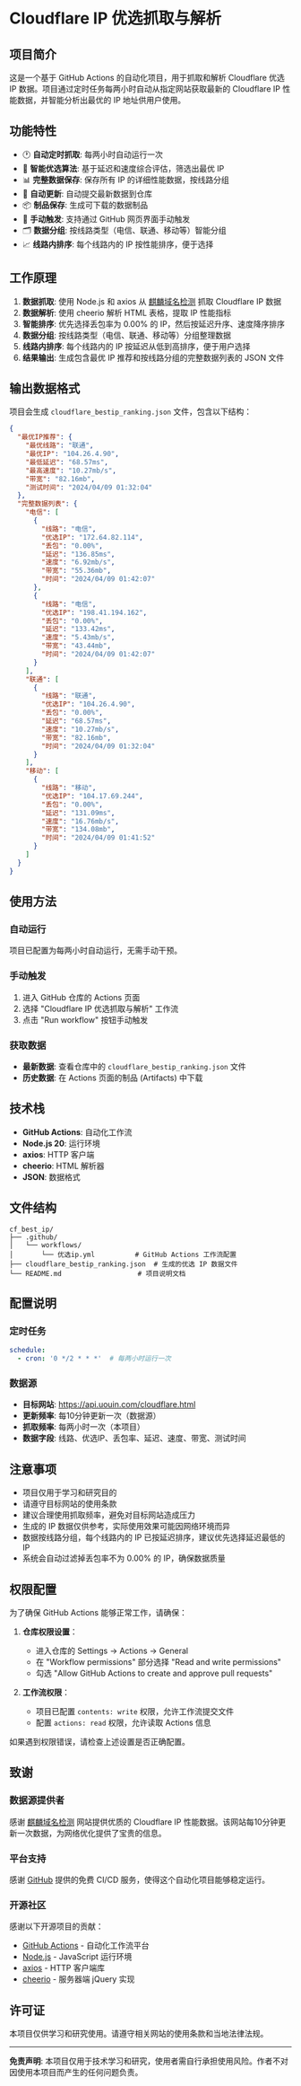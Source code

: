 # Cloudflare IP 优选抓取与解析

## 项目简介

这是一个基于 GitHub Actions 的自动化项目，用于抓取和解析 Cloudflare 优选 IP 数据。项目通过定时任务每两小时自动从指定网站获取最新的 Cloudflare IP 性能数据，并智能分析出最优的 IP 地址供用户使用。

## 功能特性

- 🕐 **自动定时抓取**: 每两小时自动运行一次
- 🎯 **智能优选算法**: 基于延迟和速度综合评估，筛选出最优 IP
- 📊 **完整数据保存**: 保存所有 IP 的详细性能数据，按线路分组
- 🔄 **自动更新**: 自动提交最新数据到仓库
- 📦 **制品保存**: 生成可下载的数据制品
- 🚀 **手动触发**: 支持通过 GitHub 网页界面手动触发
- 🗂️ **数据分组**: 按线路类型（电信、联通、移动等）智能分组
- 📈 **线路内排序**: 每个线路内的 IP 按性能排序，便于选择

## 工作原理

1. **数据抓取**: 使用 Node.js 和 axios 从 [麒麟域名检测](https://api.uouin.com/cloudflare.html) 抓取 Cloudflare IP 数据
2. **数据解析**: 使用 cheerio 解析 HTML 表格，提取 IP 性能指标
3. **智能排序**: 优先选择丢包率为 0.00% 的 IP，然后按延迟升序、速度降序排序
4. **数据分组**: 按线路类型（电信、联通、移动等）分组整理数据
5. **线路内排序**: 每个线路内的 IP 按延迟从低到高排序，便于用户选择
6. **结果输出**: 生成包含最优 IP 推荐和按线路分组的完整数据列表的 JSON 文件

## 输出数据格式

项目会生成 `cloudflare_bestip_ranking.json` 文件，包含以下结构：

```json
{
  "最优IP推荐": {
    "最优线路": "联通",
    "最优IP": "104.26.4.90",
    "最低延迟": "68.57ms",
    "最高速度": "10.27mb/s",
    "带宽": "82.16mb",
    "测试时间": "2024/04/09 01:32:04"
  },
  "完整数据列表": {
    "电信": [
      {
        "线路": "电信",
        "优选IP": "172.64.82.114",
        "丢包": "0.00%",
        "延迟": "136.85ms",
        "速度": "6.92mb/s",
        "带宽": "55.36mb",
        "时间": "2024/04/09 01:42:07"
      },
      {
        "线路": "电信",
        "优选IP": "198.41.194.162",
        "丢包": "0.00%",
        "延迟": "133.42ms",
        "速度": "5.43mb/s",
        "带宽": "43.44mb",
        "时间": "2024/04/09 01:42:07"
      }
    ],
    "联通": [
      {
        "线路": "联通",
        "优选IP": "104.26.4.90",
        "丢包": "0.00%",
        "延迟": "68.57ms",
        "速度": "10.27mb/s",
        "带宽": "82.16mb",
        "时间": "2024/04/09 01:32:04"
      }
    ],
    "移动": [
      {
        "线路": "移动",
        "优选IP": "104.17.69.244",
        "丢包": "0.00%",
        "延迟": "131.09ms",
        "速度": "16.76mb/s",
        "带宽": "134.08mb",
        "时间": "2024/04/09 01:41:52"
      }
    ]
  }
}
```

## 使用方法

### 自动运行
项目已配置为每两小时自动运行，无需手动干预。

### 手动触发
1. 进入 GitHub 仓库的 Actions 页面
2. 选择 "Cloudflare IP 优选抓取与解析" 工作流
3. 点击 "Run workflow" 按钮手动触发

### 获取数据
- **最新数据**: 查看仓库中的 `cloudflare_bestip_ranking.json` 文件
- **历史数据**: 在 Actions 页面的制品 (Artifacts) 中下载

## 技术栈

- **GitHub Actions**: 自动化工作流
- **Node.js 20**: 运行环境
- **axios**: HTTP 客户端
- **cheerio**: HTML 解析器
- **JSON**: 数据格式

## 文件结构

```
cf_best_ip/
├── .github/
│   └── workflows/
│       └── 优选ip.yml          # GitHub Actions 工作流配置
├── cloudflare_bestip_ranking.json  # 生成的优选 IP 数据文件
└── README.md                   # 项目说明文档
```

## 配置说明

### 定时任务
```yaml
schedule:
  - cron: '0 */2 * * *'  # 每两小时运行一次
```

### 数据源
- **目标网站**: https://api.uouin.com/cloudflare.html
- **更新频率**: 每10分钟更新一次（数据源）
- **抓取频率**: 每两小时一次（本项目）
- **数据字段**: 线路、优选IP、丢包率、延迟、速度、带宽、测试时间

## 注意事项

- 项目仅用于学习和研究目的
- 请遵守目标网站的使用条款
- 建议合理使用抓取频率，避免对目标网站造成压力
- 生成的 IP 数据仅供参考，实际使用效果可能因网络环境而异
- 数据按线路分组，每个线路内的 IP 已按延迟排序，建议优先选择延迟最低的 IP
- 系统会自动过滤掉丢包率不为 0.00% 的 IP，确保数据质量

## 权限配置

为了确保 GitHub Actions 能够正常工作，请确保：

1. **仓库权限设置**：
   - 进入仓库的 Settings → Actions → General
   - 在 "Workflow permissions" 部分选择 "Read and write permissions"
   - 勾选 "Allow GitHub Actions to create and approve pull requests"

2. **工作流权限**：
   - 项目已配置 `contents: write` 权限，允许工作流提交文件
   - 配置 `actions: read` 权限，允许读取 Actions 信息

如果遇到权限错误，请检查上述设置是否正确配置。

## 致谢

### 数据源提供者
感谢 [麒麟域名检测](https://api.uouin.com/cloudflare.html) 网站提供优质的 Cloudflare IP 性能数据。该网站每10分钟更新一次数据，为网络优化提供了宝贵的信息。

### 平台支持
感谢 [GitHub](https://github.com) 提供的免费 CI/CD 服务，使得这个自动化项目能够稳定运行。

### 开源社区
感谢以下开源项目的贡献：
- [GitHub Actions](https://github.com/features/actions) - 自动化工作流平台
- [Node.js](https://nodejs.org/) - JavaScript 运行环境
- [axios](https://github.com/axios/axios) - HTTP 客户端库
- [cheerio](https://github.com/cheeriojs/cheerio) - 服务器端 jQuery 实现

## 许可证

本项目仅供学习和研究使用。请遵守相关网站的使用条款和当地法律法规。

---

**免责声明**: 本项目仅用于技术学习和研究，使用者需自行承担使用风险。作者不对因使用本项目而产生的任何问题负责。
